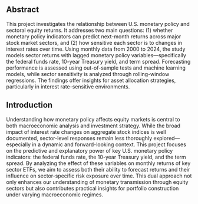 ## Abstract

This project investigates the relationship between U.S. monetary policy and sectoral equity returns. It addresses two main questions: (1) whether monetary policy indicators can predict next-month returns across major stock market sectors, and (2) how sensitive each sector is to changes in interest rates over time. Using monthly data from 2000 to 2024, the study models sector returns with lagged monetary policy variables—specifically the federal funds rate, 10-year Treasury yield, and term spread. Forecasting performance is assessed using out-of-sample tests and machine learning models, while sector sensitivity is analyzed through rolling-window regressions. The findings offer insights for asset allocation strategies, particularly in interest rate-sensitive environments.

## Introduction

Understanding how monetary policy affects equity markets is central to both macroeconomic analysis and investment strategy. While the broad impact of interest rate changes on aggregate stock indices is well documented, sector-level responses remain less thoroughly explored—especially in a dynamic and forward-looking context. This project focuses on the predictive and explanatory power of key U.S. monetary policy indicators: the federal funds rate, the 10-year Treasury yield, and the term spread. By analyzing the effect of these variables on monthly returns of key sector ETFs, we aim to assess both their ability to forecast returns and their influence on sector-specific risk exposure over time. This dual approach not only enhances our understanding of monetary transmission through equity sectors but also contributes practical insights for portfolio construction under varying macroeconomic regimes.
